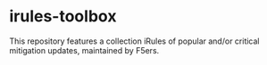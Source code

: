 # irules-toolbox
This repository features a collection iRules of popular and/or critical mitigation updates, maintained by F5ers.

